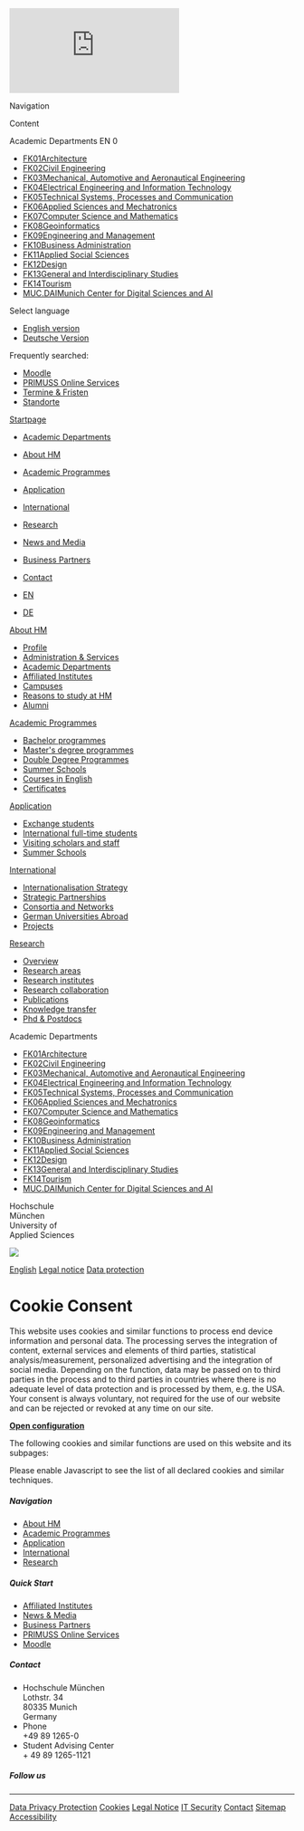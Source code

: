 ![](https://matomo.hm.edu/piwik.php?idsite=6)

Navigation

Content

[](https://www.hm.edu/en/index.en.html "Startpage")

Academic Departments EN 0

* [FK01Architecture](https://ar.hm.edu/en/index.en.html)
* [FK02Civil Engineering](https://bau.hm.edu/)
* [FK03Mechanical, Automotive and Aeronautical Engineering](https://me.hm.edu/en/index.en.html)
* [FK04Electrical Engineering and Information Technology](https://ee.hm.edu/index.en.html)
* [FK05Technical Systems, Processes and Communication](https://fk05.hm.edu/en/index.en.html)
* [FK06Applied Sciences and Mechatronics](https://sci.hm.edu/index.en.html)
* [FK07Computer Science and Mathematics](https://cs.hm.edu/index.en.html)
* [FK08Geoinformatics](https://geo.hm.edu/en/index.en.html)
* [FK09Engineering and Management](https://wi.hm.edu/en/index.en.html)
* [FK10Business Administration](https://bwl.hm.edu/index.en.html)
* [FK11Applied Social Sciences](https://sw.hm.edu/index.en.html)
* [FK12Design](https://design.hm.edu/en/index.en.html)
* [FK13General and Interdisciplinary Studies](https://gs.hm.edu/en/index.en.html)
* [FK14Tourism](https://tourismus.hm.edu/index.en.html)
* [MUC.DAIMunich Center for Digital Sciences and AI](https://mucdai.hm.edu/index.en.html)

Select language

* [English version](https://www.hm.edu/en/index.en.html "English version")
* [Deutsche Version](https://www.hm.edu/index.de.html "Homepage Hochschule München")

Frequently searched:

* [Moodle](https://www.hm.edu/lehren/e_learning_center/materialien/moodle.en.html "Moodle")
* [PRIMUSS Online Services](https://www3.primuss.de/cgi-bin/login/index.pl?FH=fhm "PRIMUSS Online Services")
* [Termine & Fristen](https://www.hm.edu/studium_1/im_studium/mein_studium/verlauf/termine.en.html "Termine & Fristen")
* [Standorte](https://www.hm.edu/hochschule_muenchen/kontakt/umfeld_standort/Standort_und_Lageplaene.en.html "Standorte")

[Startpage](https://www.hm.edu/en/index.en.html "Startpage")

* [Academic Departments](#)
* [About HM](#)
* [Academic Programmes](#)
* [Application](#)
* [International](#)
* [Research](#)

* [News and Media](https://www.hm.edu/en/news_media_1/news_media_1.en.html "News and Media")
* [Business Partners](https://www.hm.edu/en/businesspartners_1/business_partners.en.html "Business Partners")

* [Contact](https://www.hm.edu/en/contact_en/index.en.html "Contact")

* [EN](https://www.hm.edu/en/index.en.html "English version")
* [DE](https://www.hm.edu/index.de.html "Homepage Hochschule München")

[About HM](https://www.hm.edu/en/about_hm/index.en.html)

* [Profile](https://www.hm.edu/en/about_hm/profile/index.en.html)
* [Administration & Services](https://www.hm.edu/en/about_hm/administration_offices/index.en.html)
* [Academic Departments](https://www.hm.edu/en/about_hm/departments/index.en.html)
* [Affiliated Institutes](https://www.hm.edu/en/about_hm/affiliated_institutes/index.en.html)
* [Campuses](https://www.hm.edu/en/about_hm/campuses/index.en.html)
* [Reasons to study at HM](https://www.hm.edu/en/about_hm/munich/index.en.html)
* [Alumni](https://www.hm.edu/en/about_hm/alumni_en/index.en.html)

[Academic Programmes](https://www.hm.edu/en/course_offerings/course_offerings_overview/index.en.html)

* [Bachelor programmes](https://www.hm.edu/en/course_offerings/bachelor_study_courses/index.en.html)
* [Master's degree programmes](https://www.hm.edu/en/course_offerings/master_study_courses/index.en.html)
* [Double Degree Programmes](https://www.hm.edu/en/course_offerings/double_degree_programmes/double_degree_programmes_1.en.html)
* [Summer Schools](https://www.hm.edu/en/course_offerings/mssas/index.en.html)
* [Courses in English](https://www.hm.edu/en/course_offerings/courses_in_english/index.en.html)
* [Certificates](https://www.hm.edu/en/course_offerings/certificates/certificates.en.html)

[Application](https://www.hm.edu/en/your_stay_at_hm/guests_overview/index.en.html)

* [Exchange students](https://www.hm.edu/en/your_stay_at_hm/exchange_students/index.en.html)
* [International full-time students](https://www.hm.edu/en/your_stay_at_hm/international_full_time_students/index.en.html)
* [Visiting scholars and staff](https://www.hm.edu/en/your_stay_at_hm/visiting_scholars/index.en.html)
* [Summer Schools](https://www.hm.edu/en/your_stay_at_hm/summer_school/index.en.html)

[International](https://www.hm.edu/en/international/partner_overview/index.en.html)

* [Internationalisation Strategy](https://www.hm.edu/en/international/internationalisation_strategy/internationalisierungsstrategie.en.html)
* [Strategic Partnerships](https://www.hm.edu/en/international/strategic_partnerships/strategic_partnerships.en.html)
* [Consortia and Networks](https://www.hm.edu/en/international/consortia_networks/index.en.html)
* [German Universities Abroad](https://www.hm.edu/en/international/german_universities_abroad/german_universities_abroad.en.html)
* [Projects](https://www.hm.edu/en/international/projects_1/international_projects.en.html)

[Research](https://www.hm.edu/en/research/index.en.html)

* [Overview](https://www.hm.edu/en/research/research_overview/research_at_hm.en.html)
* [Research areas](https://www.hm.edu/en/research/areas/index.en.html)
* [Research institutes](https://www.hm.edu/en/research/research_institutes/institutes.en.html)
* [Research collaboration](https://www.hm.edu/en/research/research_collaboration/research_collaboration.en.html)
* [Publications](https://www.hm.edu/en/research/publications/publications.en.html)
* [Knowledge transfer](https://www.hm.edu/en/research/knowledge_transfer/knowledge_transfer.en.html)
* [Phd & Postdocs](https://www.hm.edu/en/research/phd_postdocs/internationales_1.en.html)

Academic Departments

* [FK01Architecture](https://ar.hm.edu/en/index.en.html)
* [FK02Civil Engineering](https://bau.hm.edu/)
* [FK03Mechanical, Automotive and Aeronautical Engineering](https://me.hm.edu/en/index.en.html)
* [FK04Electrical Engineering and Information Technology](https://ee.hm.edu/index.en.html)
* [FK05Technical Systems, Processes and Communication](https://fk05.hm.edu/en/index.en.html)
* [FK06Applied Sciences and Mechatronics](https://sci.hm.edu/index.en.html)
* [FK07Computer Science and Mathematics](https://cs.hm.edu/index.en.html)
* [FK08Geoinformatics](https://geo.hm.edu/en/index.en.html)
* [FK09Engineering and Management](https://wi.hm.edu/en/index.en.html)
* [FK10Business Administration](https://bwl.hm.edu/index.en.html)
* [FK11Applied Social Sciences](https://sw.hm.edu/index.en.html)
* [FK12Design](https://design.hm.edu/en/index.en.html)
* [FK13General and Interdisciplinary Studies](https://gs.hm.edu/en/index.en.html)
* [FK14Tourism](https://tourismus.hm.edu/index.en.html)
* [MUC.DAIMunich Center for Digital Sciences and AI](https://mucdai.hm.edu/index.en.html)

Hochschule  
München  
University of  
Applied Sciences

[](https://www.hm.edu/en/index.en.html "Startpage")

![](https://mediapool.hm.edu/media/dachmarke/dm_lokal/dm_bilderpool/header_2/datenschutz_agb_impressum_barriefreiheit/datenschutz-fk10-J3A9585-ulrike-myrzik_hero_image_m.jpg)

[English](https://www.hm.edu/en/index.en.html) [Legal notice](https://www.hm.edu/en/impressum_1/legal_notice_1.en.html) [Data protection](https://www.hm.edu/en/impressum_1/data_protection/data_protection_declaration.en.html)

Cookie Consent
==============

This website uses cookies and similar functions to process end device information and personal data. The processing serves the integration of content, external services and elements of third parties, statistical analysis/measurement, personalized advertising and the integration of social media. Depending on the function, data may be passed on to third parties in the process and to third parties in countries where there is no adequate level of data protection and is processed by them, e.g. the USA. Your consent is always voluntary, not required for the use of our website and can be rejected or revoked at any time on our site.  
  
[**Open configuration**](#CCM.openWidget)

  

The following cookies and similar functions are used on this website and its subpages:

Please enable Javascript to see the list of all declared cookies and similar techniques.

  

##### Navigation

* [About HM](https://www.hm.edu/en/about_hm/index.en.html "About HM")
* [Academic Programmes](https://www.hm.edu/en/course_offerings/course_offerings_overview/index.en.html "Academic Programmes")
* [Application](https://www.hm.edu/en/your_stay_at_hm/guests_overview/index.en.html "Application")
* [International](https://www.hm.edu/en/international/partner_overview/index.en.html "International")
* [Research](https://www.hm.edu/en/research/index.en.html "Research")

##### Quick Start

* [Affiliated Institutes](https://www.hm.edu/en/about_hm/affiliated_institutes/career_center.en.html "Affiliated Institutes")
* [News & Media](https://www.hm.edu/en/news_media_1/news_media_1.en.html "News & Media")
* [Business Partners](https://www.hm.edu/en/businesspartners_1/continuing_education.en.html "Business Partners")
* [PRIMUSS Online Services](https://www3.primuss.de/cgi-bin/sesam/index.pl?FH=fhm "PRIMUSS Online Services")
* [Moodle](https://moodle.hm.edu/ "Moodle")

##### Contact

* Hochschule München  
    Lothstr. 34  
    80335 Munich  
    Germany
* Phone  
    +49 89 1265-0
* Student Advising Center  
    \+ 49 89 1265-1121

##### Follow us

[](https://www.instagram.com/hochschulemuenchen/ "Instagram")[](https://www.facebook.com/HochschuleMuenchen "Facebook")[](https://twitter.com/hmmuenchen "X former Twitter")[](https://www.linkedin.com/school/hochschule-muenchen "Linkedin")[](https://www.youtube.com/user/HochschuleMuenchen1 "Youtube")

* * *

[Data Privacy Protection](https://www.hm.edu/en/impressum_1/data_protection/data_protection_declaration.en.html "Data Privacy Protection") [Cookies](https://www.hm.edu/en/impressum_1/data_protection/cookie_consent.en.html "Cookies") [Legal Notice](https://www.hm.edu/en/impressum_1/legal_notice_1.en.html "Legal Notice") [IT Security](https://www.hm.edu/en/impressum_1/it_security.en.html "IT Security") [Contact](https://www.hm.edu/en/contact_en/index.en.html "Contact") [Sitemap](https://www.hm.edu/en/sitemap_en/index.en.html "Sitemap") [Accessibility](https://www.hm.edu/en/impressum_1/accessibility/index.en.html "Accessibility Policy")
